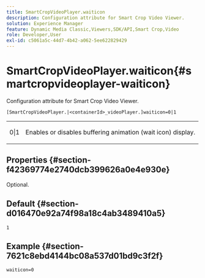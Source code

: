 ```yaml
---
title: SmartCropVideoPlayer.waiticon
description: Configuration attribute for Smart Crop Video Viewer.
solution: Experience Manager
feature: Dynamic Media Classic,Viewers,SDK/API,Smart Crop,Video
role: Developer,User
exl-id: c5061a5c-44d7-4b42-a062-5ee622829429
---
```

# SmartCropVideoPlayer.waiticon{#smartcropvideoplayer-waiticon}

Configuration attribute for Smart Crop Video Viewer.

 `[SmartCropVideoPlayer.|<containerId>_videoPlayer.]waiticon=0|1`

<table id="table_C616483932C2482CA9794DDD7313FD7C"> 
 <tbody> 
  <tr> 
   <td colname="col1"> <p> <span class="codeph"> 0|1</span> </p> </td> 
   <td colname="col2"> <p> Enables or disables buffering animation (wait icon) display. </p> </td> 
  </tr> 
 </tbody> 
</table>

## Properties {#section-f42369774e2740dcb399626a0e4e930e}

Optional.

## Default {#section-d016470e92a74f98a18c4ab3489410a5}

`1`

## Example {#section-7621c8ebd4144bc08a537d01bd9c3f2f}

```
waiticon=0
```
